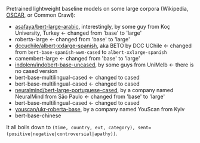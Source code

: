 Pretrained lightweight baseline models on some large corpora (Wikipedia, [OSCAR](https://github.com/oscar-project/ungoliant), or Common Crawl):
* [asafaya/bert-large-arabic](https://github.com/alisafaya/Arabic-BERT), interestingly, by some guy from Koç University, Turkey    <- changed from 'base' to 'large'
* roberta-large    <- changed from 'base' to 'large'
* [dccuchile/albert-xxlarge-spanish](https://github.com/dccuchile/beto), aka BETO by DCC UChile    <- changed from `bert-base-spanish-wwm-cased` to `albert-xxlarge-spanish`
* camembert-large    <- changed from 'base' to 'large'
* [indolem/indobert-base-uncased](https://github.com/indolem/indolem), by some guys from UniMelb    <- there is no cased version
* bert-base-multilingual-cased    <- changed to cased
* bert-base-multilingual-cased    <- changed to cased
* [neuralmind/bert-large-portuguese-cased](https://github.com/neuralmind-ai/portuguese-bert), by a company named NeuralMind from São Paulo    <- changed from 'base' to 'large'
* bert-base-multilingual-cased    <- changed to cased
* [youscan/ukr-roberta-base](https://github.com/youscan/language-models), by a company named YouScan from Kyiv
* bert-base-chinese

It all boils down to `(time, country, evt, category), sent=(positive|negative|controversial|apathy))`.
